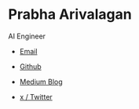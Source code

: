 # Prabha Arivalagan

AI Engineer 

- [Email](prabhakaran.mails@gmail.com)

- [Github](https://github.com/prabha-git)

- [Medium Blog](https://medium.com/@prabhakaran_arivalagan) 

- [x / Twitter](https://twitter.com/prabhatweet)






